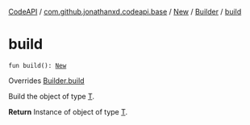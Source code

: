 [CodeAPI](../../../index.md) / [com.github.jonathanxd.codeapi.base](../../index.md) / [New](../index.md) / [Builder](index.md) / [build](.)

# build

`fun build(): `[`New`](../index.md)

Overrides [Builder.build](../../../com.github.jonathanxd.codeapi.builder/-builder/build.md)

Build the object of type [T](#).

**Return**
Instance of object of type [T](#).

